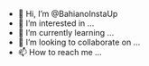 - 👋 Hi, I’m @BahianoInstaUp
- 👀 I’m interested in ...
- 🌱 I’m currently learning ...
- 💞️ I’m looking to collaborate on ...
- 📫 How to reach me ...

<!---
BahianoInstaUp/BahianoInstaUp is a ✨ special ✨ repository because its `README.md` (this file) appears on your GitHub profile.
You can click the Preview link to take a look at your changes.
--->
